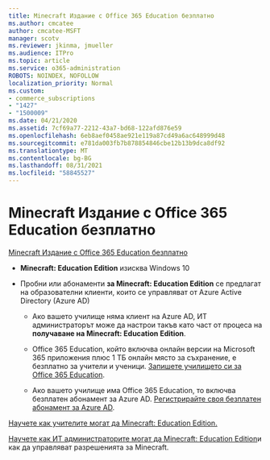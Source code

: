 ```yaml
---
title: Minecraft Издание с Office 365 Education безплатно
ms.author: cmcatee
author: cmcatee-MSFT
manager: scotv
ms.reviewer: jkinma, jmueller
ms.audience: ITPro
ms.topic: article
ms.service: o365-administration
ROBOTS: NOINDEX, NOFOLLOW
localization_priority: Normal
ms.custom:
- commerce_subscriptions
- "1427"
- "1500009"
ms.date: 04/21/2020
ms.assetid: 7cf69a77-2212-43a7-bd68-122afd876e59
ms.openlocfilehash: 6eb8aef0458ae921e119a87cd49a6ac648999d48
ms.sourcegitcommit: e781da003fb7b878854846cbe12b13b9dca8df92
ms.translationtype: MT
ms.contentlocale: bg-BG
ms.lasthandoff: 08/31/2021
ms.locfileid: "58845527"
---
```

# <a name="minecraft-edition-with-office-365-education-for-free"></a>Minecraft Издание с Office 365 Education безплатно

[Minecraft Издание с Office 365 Education безплатно](https://docs.microsoft.com/education/windows/get-minecraft-for-education)
  
- **Minecraft: Education Edition** изисква Windows 10

- Пробни или абонаменти **за Minecraft: Education Edition** се предлагат на образователни клиенти, които се управляват от Azure Active Directory (Azure AD)

  - Ако вашето училище няма клиент на [](https://docs.microsoft.com/education/windows/school-get-minecraft) Azure AD, ИТ администраторът може да настрои такъв като част от процеса на **получаване на Minecraft: Education Edition**.

  - Office 365 Education, който включва онлайн версии на Microsoft 365 приложения плюс 1 ТБ онлайн място за съхранение, е безплатно за учители и ученици. [Запишете училището си за Office 365 Education](https://www.microsoft.com/education/products/office).

  - Ако вашето училище има Office 365 Education, то включва безплатен абонамент за Azure AD. [Регистрирайте своя безплатен абонамент за Azure AD](https://msdn.microsoft.com/library/windows/hardware/mt703369%28v=vs.85%29.aspx).

[Научете как учителите могат да Minecraft: Education Edition.](https://docs.microsoft.com/education/windows/teacher-get-minecraft)
  
[Научете как ИТ администраторите могат да Minecraft: Education Edition](https://docs.microsoft.com/education/windows/school-get-minecraft)и как да управляват разрешенията за Minecraft.